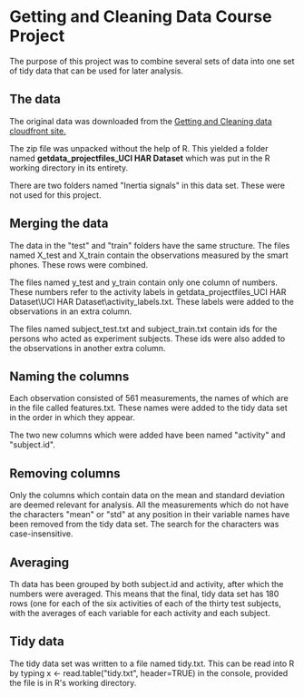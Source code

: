 # Getting and Cleaning Data Course Project

The purpose of this project was to combine several sets of data into one set of tidy data that can be used for later analysis. 

## The data
The original data was downloaded from the [Getting and Cleaning data cloudfront site.](https://d396qusza40orc.cloudfront.net/getdata%2Fprojectfiles%2FUCI%20HAR%20Dataset.zip)

The zip file was unpacked without the help of R. This yielded a folder named **getdata_projectfiles_UCI HAR Dataset** which was put in the R working directory in its entirety. 

There are two folders named "Inertia signals" in this data set. These were not used for this project. 

## Merging the data
The data in the "test" and "train" folders have the same structure. The files named X_test and X_train contain the observations measured by the smart phones. These rows were combined.

The files named y_test and y_train contain only one column of numbers. These numbers refer to the activity labels in getdata_projectfiles_UCI HAR Dataset\UCI HAR Dataset\activity_labels.txt. These labels were added to the observations in an extra column.

The files named subject_test.txt and subject_train.txt contain ids for the persons who acted as experiment subjects. These ids were also added to the observations in another extra column.

## Naming the columns
Each observation consisted of 561 measurements, the names of which are in the file called features.txt. These names were added to the tidy data set in the order in which they appear.

The two new columns which were added have been named "activity" and "subject.id".

## Removing columns
Only the columns which contain data on the mean and standard deviation are deemed relevant for analysis. All the measurements which do not have the characters "mean" or "std" at any position in their variable names have been removed from the tidy data set. The search for the characters was case-insensitive.

## Averaging
Th data has been grouped by both subject.id and activity, after which the numbers were averaged. This means that the final, tidy data set has 180 rows (one for each of the six activities of each of the thirty test subjects, with the averages of each variable for each activity and each subject.

## Tidy data
The tidy data set was written to a file named tidy.txt. This can be read into R by typing 
x <- read.table("tidy.txt", header=TRUE)
in the console, provided the file is in R's working directory.
